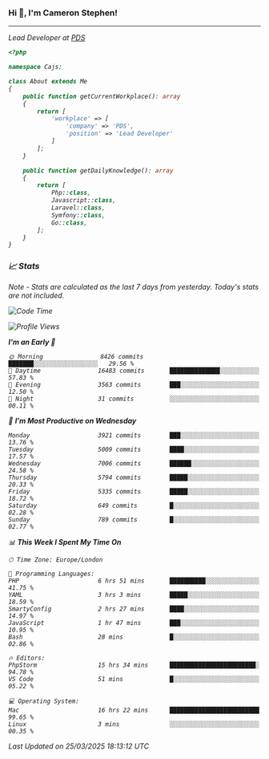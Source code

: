 ### Hi 👋, I'm Cameron Stephen!
<hr>
<p><em>Lead Developer at <a href="https://prindatasolutions.co.uk">PDS</a></p>


```php
<?php

namespace Cajs;

class About extends Me
{
    public function getCurrentWorkplace(): array
    {
        return [
            'workplace' => [
                'company' => 'PDS',
                'position' => 'Lead Developer'
            ]
        ];
    }

    public function getDailyKnowledge(): array
    {
        return [
            Php::class,
            Javascript::class,
            Laravel::class,
            Symfony::class,
            Go::class,
        ];
    }
}
```

### 📈 Stats
<p><em>Note - Stats are calculated as the last 7 days from yesterday. Today's stats are not included.</em></p>


<!--START_SECTION:waka-->
![Code Time](http://img.shields.io/badge/Code%20Time-4%2C421%20hrs%2040%20mins-blue)

![Profile Views](http://img.shields.io/badge/Profile%20Views-0-blue)

**I'm an Early 🐤** 

```text
🌞 Morning                8426 commits        ███████░░░░░░░░░░░░░░░░░░   29.56 % 
🌆 Daytime                16483 commits       ██████████████░░░░░░░░░░░   57.83 % 
🌃 Evening                3563 commits        ███░░░░░░░░░░░░░░░░░░░░░░   12.50 % 
🌙 Night                  31 commits          ░░░░░░░░░░░░░░░░░░░░░░░░░   00.11 % 
```
📅 **I'm Most Productive on Wednesday** 

```text
Monday                   3921 commits        ███░░░░░░░░░░░░░░░░░░░░░░   13.76 % 
Tuesday                  5009 commits        ████░░░░░░░░░░░░░░░░░░░░░   17.57 % 
Wednesday                7006 commits        ██████░░░░░░░░░░░░░░░░░░░   24.58 % 
Thursday                 5794 commits        █████░░░░░░░░░░░░░░░░░░░░   20.33 % 
Friday                   5335 commits        █████░░░░░░░░░░░░░░░░░░░░   18.72 % 
Saturday                 649 commits         █░░░░░░░░░░░░░░░░░░░░░░░░   02.28 % 
Sunday                   789 commits         █░░░░░░░░░░░░░░░░░░░░░░░░   02.77 % 
```


📊 **This Week I Spent My Time On** 

```text
🕑︎ Time Zone: Europe/London

💬 Programming Languages: 
PHP                      6 hrs 51 mins       ██████████░░░░░░░░░░░░░░░   41.75 % 
YAML                     3 hrs 3 mins        █████░░░░░░░░░░░░░░░░░░░░   18.59 % 
SmartyConfig             2 hrs 27 mins       ████░░░░░░░░░░░░░░░░░░░░░   14.97 % 
JavaScript               1 hr 47 mins        ███░░░░░░░░░░░░░░░░░░░░░░   10.95 % 
Bash                     28 mins             █░░░░░░░░░░░░░░░░░░░░░░░░   02.86 % 

🔥 Editors: 
PhpStorm                 15 hrs 34 mins      ████████████████████████░   94.78 % 
VS Code                  51 mins             █░░░░░░░░░░░░░░░░░░░░░░░░   05.22 % 

💻 Operating System: 
Mac                      16 hrs 22 mins      █████████████████████████   99.65 % 
Linux                    3 mins              ░░░░░░░░░░░░░░░░░░░░░░░░░   00.35 % 
```


 Last Updated on 25/03/2025 18:13:12 UTC
<!--END_SECTION:waka-->
